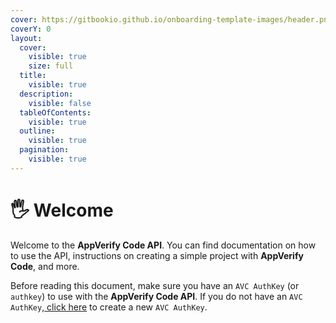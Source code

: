 ```yaml
---
cover: https://gitbookio.github.io/onboarding-template-images/header.png
coverY: 0
layout:
  cover:
    visible: true
    size: full
  title:
    visible: true
  description:
    visible: false
  tableOfContents:
    visible: true
  outline:
    visible: true
  pagination:
    visible: true
---
```


# 🖐️ Welcome

Welcome to the **AppVerify Code API**. You can find documentation on how to use the API, instructions on creating a simple project with **AppVerify Code**, and more.

Before reading this document, make sure you have an `AVC AuthKey` (or `authkey`) to use with the **AppVerify Code API**. If you do not have an `AVC AuthKey`,[ click here](https://example..com) to create a new `AVC AuthKey`.
